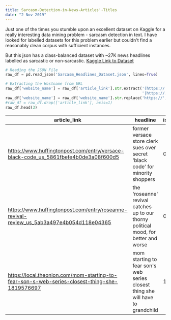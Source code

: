 ```yaml
---
title: Sarcasm-Detection-in-News-Articles'-Titles
date: "2 Nov 2019"
---
```


Just one of the times you stumble upon an excellent dataset on Kaggle for a really interesting data mining problem - sarcasm detection in text. I have looked for labelled datasets for this problem earlier but couldn't find a reasonably clean corpus with sufficient instances.

But this json has a class-balanced dataset with ~27K news headlines labelled as sarcastic or non-sarcastic.
[Kaggle Link to Dataset](https://www.kaggle.com/rmisra/news-headlines-dataset-for-sarcasm-detection/home)

```python
# Reading the JSON File
raw_df = pd.read_json('Sarcasm_Headlines_Dataset.json', lines=True)

# Extracting the Hostname from URL
raw_df['website_name'] = raw_df['article_link'].str.extract('(https://.*?[.]comhttp/'
                                                            '|https://.*?[.]com)', expand=True)
raw_df['website_name'] = raw_df['website_name'].str.replace('https://','').str.replace('/','').str.replace('comhttp','com')
#raw_df = raw_df.drop(['article_link'], axis=1)
raw_df.head(3)
```

|article_link|headline|is_sarcastic|website_name|
| -------------| -------------| -------------| -------------|
|https://www.huffingtonpost.com/entry/versace-black-code_us_5861fbefe4b0de3a08f600d5|former versace store clerk sues over secret 'black code' for minority shoppers|0|www.huffingtonpost.com|
|https://www.huffingtonpost.com/entry/roseanne-revival-review_us_5ab3a497e4b054d118e04365|the 'roseanne' revival catches up to our thorny political mood, for better and worse|0|www.huffingtonpost.com|
|https://local.theonion.com/mom-starting-to-fear-son-s-web-series-closest-thing-she-1819576697|mom starting to fear son's web series closest thing she will have to grandchild|1|local.theonion.com|










